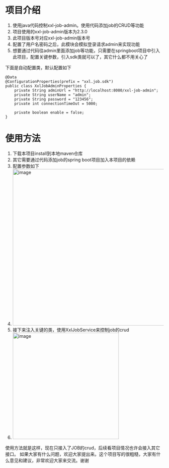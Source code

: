 # 项目介绍
1. 使用java代码控制xxl-job-admin。使用代码添加job的CRUD等功能
2. 项目使用的xxl-job-admin版本为2.3.0
3. 此项目版本号对应xxl-job-admin版本号
4. 配置了用户名密码之后，此模块会模拟登录请求admin来实现功能
5. 想要通过代码往admin里面添加job等功能，只需要在springboot项目中引入此项目，配置关键参数，引入sdk类就可以了，其它什么都不用关心了

下面是自动配置类，默认配置如下
```
@Data
@ConfigurationProperties(prefix = "xxl.job.sdk")
public class XxlJobAdminProperties {
    private String adminUrl = "http://localhost:8080/xxl-job-admin";
    private String userName = "admin";
    private String password = "123456";
    private int connectionTimeOut = 5000;

    private boolean enable = false;
}
```
# 使用方法
1. 下载本项目install到本地maven仓库
2. 其它需要通过代码添加job的spring boot项目加入本项目的依赖
3. 配置参数如下
4. <img width="496" alt="image" src="https://user-images.githubusercontent.com/18614347/155742668-e078698c-efa7-48f9-b834-0effa19de44e.png">
5. 接下来注入关键的类，使用XxlJobService来控制job的crud
6. <img width="337" alt="image" src="https://user-images.githubusercontent.com/18614347/155742249-49778cf5-b6e8-4317-9020-78df46b023fc.png">

使用方法就是这样，现在只接入了JOB的crud，后续看项目情况也许会接入其它接口。
如果大家有什么问题，欢迎大家提出来。这个项目写的很粗糙，大家有什么意见和建议，非常欢迎大家来交流。谢谢
